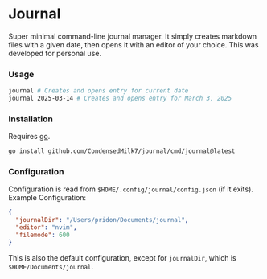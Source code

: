 # Journal

Super minimal command-line journal manager. It simply creates markdown files with a given date,
then opens it with an editor of your choice. This was developed for personal use.

### Usage

```sh
journal # Creates and opens entry for current date
journal 2025-03-14 # Creates and opens entry for March 3, 2025
```

### Installation

Requires [go](https://go.dev/).

```sh
go install github.com/CondensedMilk7/journal/cmd/journal@latest
```

### Configuration

Configuration is read from `$HOME/.config/journal/config.json` (if it exits).
Example Configuration:

```json
{
  "journalDir": "/Users/pridon/Documents/journal",
  "editor": "nvim",
  "filemode": 600
}
```

This is also the default configuration, except for `journalDir`, which is `$HOME/Documents/journal`.
